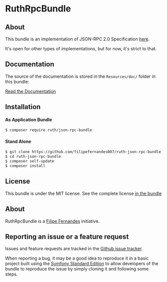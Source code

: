 RuthRpcBundle
===================

About
-----

This bundle is an implementation of JSON-RPC 2.0 Specification [here](https://www.jsonrpc.org/specification).

It's open for other types of implementations, but for now, it's strict to that.

Documentation
-------------

The source of the documentation is stored in the `Resources/doc/` folder
in this bundle:

[Read the Documentation](Resources/doc/index.rst)

Installation 
------------

#### As Application Bundle
```bash
$ composer require ruth/json-rpc-bundle
```

#### Stand Alone
```bash
$ git clone https://github.com/filipefernandes007/ruth-json-rpc-bundle
$ cd ruth-json-rpc-bundle
$ composer self-update
$ composer install
```

License
-------

This bundle is under the MIT license. See the complete license [in the bundle](LICENSE)

About
-----

RuthRpcBundle is a [Filipe Fernandes](https://github.com/filipefernandes007/ruth-json-rpc-bundle) initiative.

Reporting an issue or a feature request
---------------------------------------

Issues and feature requests are tracked in the [Github issue tracker](https://github.com/filipefernandes007/ruth-json-rpc-bundle/issues).

When reporting a bug, it may be a good idea to reproduce it in a basic project
built using the [Symfony Standard Edition](https://github.com/symfony/symfony-standard)
to allow developers of the bundle to reproduce the issue by simply cloning it
and following some steps.